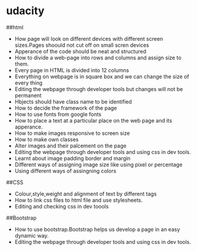 # udacity

##html

- How page will look on different devices with different screen sizes.Pages shoould not cut off on small scren devices
- Apperance of the code should be neat and structured
- How to divide a web-page into rows and columns and assign size to them.
- Every page in HTML is divided into 12 columns
- Everything on webpage is in square box and we can change the size of every thing
- Editing the webpage through developer tools but changes will not be permanent
- Hbjects should have class name to be identified
- How to decide the framework of the page
- How to use fonts from google fonts
- How to place a text at a particular place on the web page and its apperance.
- How to make images responsive to screen size
- How to make own classes
- Alter images and their palcement on the page
- Editing the webpage through developer tools and using css in dev tools.
- Learnt about image padding border and margin
- Different ways of assigning image size like using pixel or percentage
- Using different ways of assingning colors

##CSS
- Colour,style,weight and alignment of text by different tags
- How to link css files to html file and use stylesheets.
- Editing and checking css in dev toools

##Bootstrap
- How to use bootstrap.Bootstrap helps us develop a page in an easy dynamic way.
- Editing the webpage through developer tools and using css in dev tools.

